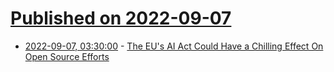 # [Published on 2022-09-07](index.md)

* [2022-09-07, 03:30:00](https://news.slashdot.org/story/22/09/06/2333234/the-eus-ai-act-could-have-a-chilling-effect-on-open-source-efforts?utm_source=rss1.0mainlinkanon&utm_medium=feed) - [The EU's AI Act Could Have a Chilling Effect On Open Source Efforts](https://news.slashdot.org/story/22/09/06/2333234/the-eus-ai-act-could-have-a-chilling-effect-on-open-source-efforts?utm_source=rss1.0mainlinkanon&utm_medium=feed)
